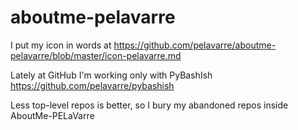 # aboutme-pelavarre

I put my icon in words at
https://github.com/pelavarre/aboutme-pelavarre/blob/master/icon-pelavarre.md

Lately at GitHub I'm working only with
PyBashIsh https://github.com/pelavarre/pybashish

Less top-level repos is better, so I bury my abandoned repos inside AboutMe-PELaVarre
